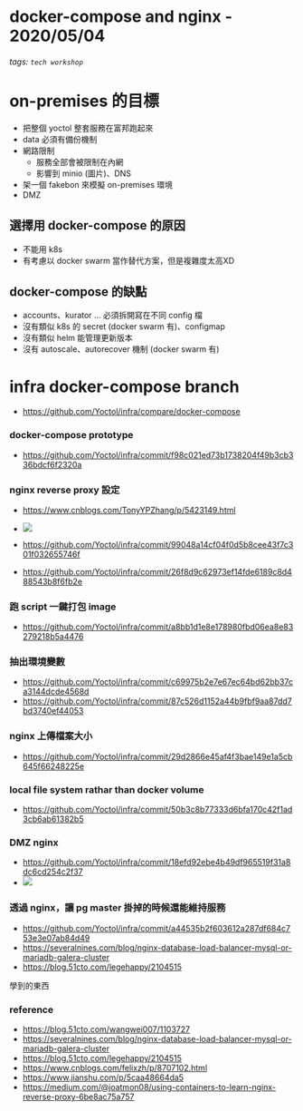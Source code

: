 docker-compose and nginx - 2020/05/04
===

###### tags: `tech workshop`

# on-premises 的目標
- 把整個 yoctol 整套服務在富邦跑起來
- data 必須有備份機制
- 網路限制
    - 服務全部會被限制在內網
    - 影響到 minio (圖片)、DNS
- 架一個 fakebon 來模擬 on-premises 環境
- DMZ

## 選擇用 docker-compose 的原因
- 不能用 k8s
- 有考慮以 docker swarm 當作替代方案，但是複雜度太高XD

## docker-compose 的缺點
- accounts、kurator ... 必須拆開寫在不同 config 檔
- 沒有類似 k8s 的 secret (docker swarm 有)、configmap
- 沒有類似 helm 能管理更新版本
- 沒有 autoscale、autorecover 機制 (docker swarm 有)

# infra docker-compose branch
- https://github.com/Yoctol/infra/compare/docker-compose

### docker-compose prototype
- https://github.com/Yoctol/infra/commit/f98c021ed73b1738204f49b3cb336bdcf6f2320a

### nginx reverse proxy 設定
- https://www.cnblogs.com/TonyYPZhang/p/5423149.html
- ![](https://i.imgur.com/CqIhKSS.png)

- https://github.com/Yoctol/infra/commit/99048a14cf04f0d5b8cee43f7c301f032655746f
- https://github.com/Yoctol/infra/commit/26f8d9c62973ef14fde6189c8d488543b8f6fb2e


### 跑 script 一鍵打包 image
- https://github.com/Yoctol/infra/commit/a8bb1d1e8e178980fbd06ea8e83279218b5a4476

### 抽出環境變數
- https://github.com/Yoctol/infra/commit/c69975b2e7e67ec64bd62bb37ca3144dcde4568d
- https://github.com/Yoctol/infra/commit/87c526d1152a44b9fbf9aa87dd7bd3740ef44053

### nginx 上傳檔案大小
- https://github.com/Yoctol/infra/commit/29d2866e45af4f3bae149e1a5cb645f66248225e

### local file system rathar than docker volume
- https://github.com/Yoctol/infra/commit/50b3c8b77333d6bfa170c42f1ad3cb6ab61382b5

### DMZ nginx
- https://github.com/Yoctol/infra/commit/18efd92ebe4b49df965519f31a8dc6cd254c2f37
- ![](https://i.imgur.com/9pYfKlw.png)


### 透過 nginx，讓 pg master 掛掉的時候還能維持服務
- https://github.com/Yoctol/infra/commit/a44535b2f603612a287df684c753e3e07ab84d49
- https://severalnines.com/blog/nginx-database-load-balancer-mysql-or-mariadb-galera-cluster
- https://blog.51cto.com/legehappy/2104515

學到的東西



### reference
- https://blog.51cto.com/wangwei007/1103727
- https://severalnines.com/blog/nginx-database-load-balancer-mysql-or-mariadb-galera-cluster
- https://blog.51cto.com/legehappy/2104515
- https://www.cnblogs.com/felixzh/p/8707102.html
- https://www.jianshu.com/p/5caa48664da5
- https://medium.com/@joatmon08/using-containers-to-learn-nginx-reverse-proxy-6be8ac75a757
